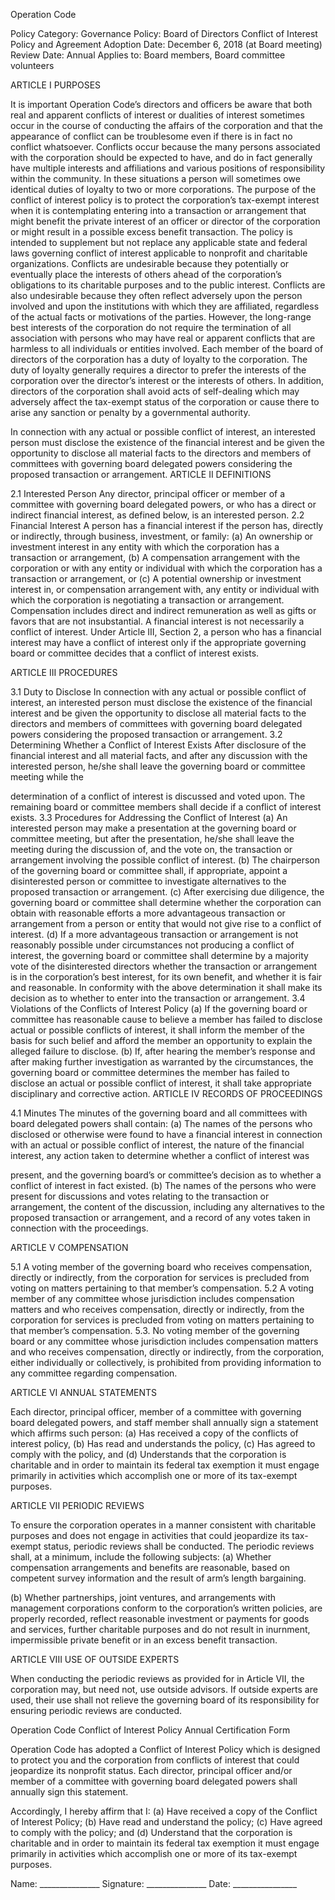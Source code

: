 Operation Code

Policy Category: Governance
Policy: Board of Directors Conflict of Interest Policy and Agreement
Adoption Date: December 6, 2018 (at Board meeting)
Review Date: Annual
Applies to: Board members, Board committee volunteers

ARTICLE I
PURPOSES

It is important Operation Code’s directors and officers be aware that both real and apparent
conflicts of interest or dualities of interest sometimes occur in the course of conducting the
affairs of the corporation and that the appearance of conflict can be troublesome even if there is
in fact no conflict whatsoever.
Conflicts occur because the many persons associated with the corporation should be expected
to have, and do in fact generally have multiple interests and affiliations and various positions of
responsibility within the community. In these situations a person will sometimes owe identical
duties of loyalty to two or more corporations. The purpose of the conflict of interest policy is to
protect the corporation’s tax-exempt interest when it is contemplating entering into a transaction
or arrangement that might benefit the private interest of an officer or director of the corporation
or might result in a possible excess benefit transaction. The policy is intended to supplement but
not replace any applicable state and federal laws governing conflict of interest applicable to
nonprofit and charitable organizations.
Conflicts are undesirable because they potentially or eventually place the interests of others
ahead of the corporation’s obligations to its charitable purposes and to the public interest.
Conflicts are also undesirable because they often reflect adversely upon the person involved
and upon the institutions with which they are affiliated, regardless of the actual facts or
motivations of the parties. However, the long-range best interests of the corporation do not
require the termination of all association with persons who may have real or apparent conflicts
that are harmless to all individuals or entities involved.
Each member of the board of directors of the corporation has a duty of loyalty to the
corporation. The duty of loyalty generally requires a director to prefer the interests of the
corporation over the director’s interest or the interests of others. In addition, directors of the
corporation shall avoid acts of self-dealing which may adversely affect the tax-exempt status of
the corporation or cause there to arise any sanction or penalty by a governmental authority.

In connection with any actual or possible conflict of interest, an interested person must disclose
the existence of the financial interest and be given the opportunity to disclose all material facts
to the directors and members of committees with governing board delegated powers
considering the proposed transaction or arrangement.
ARTICLE II
DEFINITIONS

2.1 Interested Person
Any director, principal officer or member of a committee with governing board delegated
powers, or who has a direct or indirect financial interest, as defined below, is an interested
person.
2.2 Financial Interest
A person has a financial interest if the person has, directly or indirectly, through business,
investment, or family:
(a) An ownership or investment interest in any entity with which the corporation has a
transaction or arrangement,
(b) A compensation arrangement with the corporation or with any entity or individual
with which the corporation has a transaction or arrangement, or
(c) A potential ownership or investment interest in, or compensation arrangement with,
any entity or individual with which the corporation is negotiating a transaction or
arrangement.
Compensation includes direct and indirect remuneration as well as gifts or favors that are not
insubstantial. A financial interest is not necessarily a conflict of interest. Under Article III,
Section 2, a person who has a financial interest may have a conflict of interest only if the
appropriate governing board or committee decides that a conflict of interest exists.

ARTICLE III
PROCEDURES

3.1 Duty to Disclose
In connection with any actual or possible conflict of interest, an interested person must disclose
the existence of the financial interest and be given the opportunity to disclose all material facts
to the directors and members of committees with governing board delegated powers
considering the proposed transaction or arrangement.
3.2 Determining Whether a Conflict of Interest Exists
After disclosure of the financial interest and all material facts, and after any discussion with the
interested person, he/she shall leave the governing board or committee meeting while the

determination of a conflict of interest is discussed and voted upon. The remaining board or
committee members shall decide if a conflict of interest exists.
3.3 Procedures for Addressing the Conflict of Interest
(a) An interested person may make a presentation at the governing board or committee
meeting, but after the presentation, he/she shall leave the meeting during the discussion
of, and the vote on, the transaction or arrangement involving the possible conflict of
interest.
(b) The chairperson of the governing board or committee shall, if appropriate, appoint a
disinterested person or committee to investigate alternatives to the proposed transaction
or arrangement.
(c) After exercising due diligence, the governing board or committee shall determine
whether the corporation can obtain with reasonable efforts a more advantageous
transaction or arrangement from a person or entity that would not give rise to a conflict of
interest.
(d) If a more advantageous transaction or arrangement is not reasonably possible under
circumstances not producing a conflict of interest, the governing board or committee
shall determine by a majority vote of the disinterested directors whether the transaction
or arrangement is in the corporation’s best interest, for its own benefit, and whether it is
fair and reasonable. In conformity with the above determination it shall make its decision
as to whether to enter into the transaction or arrangement.
3.4 Violations of the Conflicts of Interest Policy
(a) If the governing board or committee has reasonable cause to believe a member has
failed to disclose actual or possible conflicts of interest, it shall inform the member of the
basis for such belief and afford the member an opportunity to explain the alleged failure
to disclose.
(b) If, after hearing the member’s response and after making further investigation as
warranted by the circumstances, the governing board or committee determines the
member has failed to disclose an actual or possible conflict of interest, it shall take
appropriate disciplinary and corrective action.
ARTICLE IV
RECORDS OF PROCEEDINGS

4.1 Minutes
The minutes of the governing board and all committees with board delegated powers shall
contain:
(a) The names of the persons who disclosed or otherwise were found to have a financial
interest in connection with an actual or possible conflict of interest, the nature of the
financial interest, any action taken to determine whether a conflict of interest was

present, and the governing board’s or committee’s decision as to whether a conflict of
interest in fact existed.
(b) The names of the persons who were present for discussions and votes relating to
the transaction or arrangement, the content of the discussion, including any alternatives
to the proposed transaction or arrangement, and a record of any votes taken in
connection with the proceedings.

ARTICLE V
COMPENSATION

5.1 A voting member of the governing board who receives compensation, directly or indirectly,
from the corporation for services is precluded from voting on matters pertaining to that
member’s compensation.
5.2 A voting member of any committee whose jurisdiction includes compensation matters and
who receives compensation, directly or indirectly, from the corporation for services is precluded
from voting on matters pertaining to that member’s compensation.
5.3. No voting member of the governing board or any committee whose jurisdiction includes
compensation matters and who receives compensation, directly or indirectly, from the
corporation, either individually or collectively, is prohibited from providing information to any
committee regarding compensation.

ARTICLE VI
ANNUAL STATEMENTS

Each director, principal officer, member of a committee with governing board delegated powers,
and staff member shall annually sign a statement which affirms such person:
(a) Has received a copy of the conflicts of interest policy,
(b) Has read and understands the policy,
(c) Has agreed to comply with the policy, and
(d) Understands that the corporation is charitable and in order to maintain its federal tax
exemption it must engage primarily in activities which accomplish one or more of its
tax-exempt purposes.

ARTICLE VII
PERIODIC REVIEWS

To ensure the corporation operates in a manner consistent with charitable purposes and does
not engage in activities that could jeopardize its tax-exempt status, periodic reviews shall be
conducted. The periodic reviews shall, at a minimum, include the following subjects:
(a) Whether compensation arrangements and benefits are reasonable, based on
competent survey information and the result of arm’s length bargaining.

(b) Whether partnerships, joint ventures, and arrangements with management
corporations conform to the corporation’s written policies, are properly recorded, reflect
reasonable investment or payments for goods and services, further charitable purposes
and do not result in inurnment, impermissible private benefit or in an excess benefit
transaction.

ARTICLE VIII
USE OF OUTSIDE EXPERTS

When conducting the periodic reviews as provided for in Article VII, the corporation may, but
need not, use outside advisors. If outside experts are used, their use shall not relieve the
governing board of its responsibility for ensuring periodic reviews are conducted.

Operation Code
Conflict of Interest Policy
Annual Certification Form

Operation Code has adopted a Conflict of Interest Policy which is designed to protect you and
the corporation from conflicts of interest that could jeopardize its nonprofit status. Each director,
principal officer and/or member of a committee with governing board delegated powers shall
annually sign this statement.

Accordingly, I hereby affirm that I:
(a) Have received a copy of the Conflict of Interest Policy;
(b) Have read and understand the policy;
(c) Have agreed to comply with the policy; and
(d) Understand that the corporation is charitable and in order to maintain its federal tax
exemption it must engage primarily in activities which accomplish one or more of its
tax-exempt purposes.
 
Name: _______________
Signature: _______________
Date: ________________
